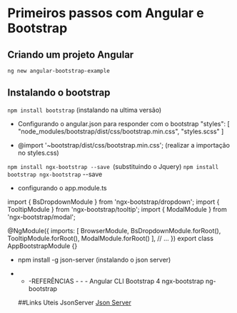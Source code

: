 # Primeiros passos com Angular e Bootstrap
 
 ## Criando um projeto Angular
  ` ng new angular-bootstrap-example `
 
 ## Instalando o bootstrap
 `npm install bootstrap` (instalando na ultima versão)

 - Configurando o  angular.json para responder com o bootstrap
"styles": [
  "node_modules/bootstrap/dist/css/bootstrap.min.css",
  "styles.scss"
]

 - @import '~bootstrap/dist/css/bootstrap.min.css'; (realizar a importação no styles.css)

 `npm install ngx-bootstrap --save `(substituindo o Jquery)
 `npm install bootstrap ngx-bootstrap` --save

 - configurando o app.module.ts

import { BsDropdownModule } from 'ngx-bootstrap/dropdown';
import { TooltipModule } from 'ngx-bootstrap/tooltip';
import { ModalModule } from 'ngx-bootstrap/modal';

@NgModule({
  imports: [
    BrowserModule,
    BsDropdownModule.forRoot(),
    TooltipModule.forRoot(),
    ModalModule.forRoot()
  ],
  // ...
})
export class AppBootstrapModule {}

 - npm install -g json-server (instalando o json server)

 - - -REFERÊNCIAS - - -
    Angular CLI
    Bootstrap 4
    ngx-bootstrap
    ng-bootstrap
    
    ##Links Uteis
    JsonServer
    <a href="https://www.npmjs.com/package/json-server">Json Server </a>
    

